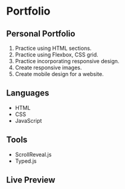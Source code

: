 # Portfolio

## Personal Portfolio

1. Practice using HTML sections.
2. Practice using Flexbox, CSS grid.
3. Practice incorporating responsive design.
4. Create responsive images.
5. Create mobile design for a website.

## Languages

- HTML
- CSS
- JavaScript

## Tools

- ScrollReveal.js
- Typed.js

## Live Preview
